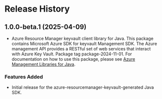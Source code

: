 # Release History

## 1.0.0-beta.1 (2025-04-09)

- Azure Resource Manager keyvault client library for Java. This package contains Microsoft Azure SDK for keyvault Management SDK. The Azure management API provides a RESTful set of web services that interact with Azure Key Vault. Package tag package-2024-11-01. For documentation on how to use this package, please see [Azure Management Libraries for Java](https://aka.ms/azsdk/java/mgmt).
### Features Added

- Initial release for the azure-resourcemanager-keyvault-generated Java SDK.

